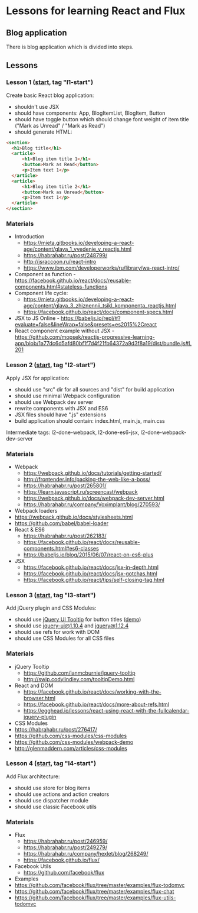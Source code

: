 # Lessons for learning React and Flux

## Blog application

There is blog application which is divided into steps.

## Lessons

### Lesson 1 ([start](https://github.com/sergey-trotsyuk/learn-react-flux/tree/l1-start), tag "l1-start")

Create basic React blog application:
 - shouldn't use JSX
 - should have components: App, BlogItemList, BlogItem, Button
 - should have toggle button which should change font weight of item title ("Mark as Unread" / "Mark as Read")
 - should generate HTML:

```html
<section>
  <h1>Blog title</h1>
  <article>
      <h1>Blog item title 1</h1>
      <button>Mark as Read</button>
      <p>Item text 1</p>
  </article>
  <article>
      <h1>Blog item title 2</h1>
      <button>Mark as Unread</button>
      <p>Item text 1</p>
  </article>
</section>
```

### Materials
 - Introduction
    - https://mieta.gitbooks.io/developing-a-react-age/content/glava_1_vvedenie_v_reactjs.html
    - https://habrahabr.ru/post/248799/
    - http://jsraccoon.ru/react-intro
    - https://www.ibm.com/developerworks/ru/library/wa-react-intro/
 - Component as function - https://facebook.github.io/react/docs/reusable-components.html#stateless-functions
 - Component life cycle:
   - https://mieta.gitbooks.io/developing-a-react-age/content/glava_3_zhiznennii_tsikl_komponenta_reactjs.html
   - https://facebook.github.io/react/docs/component-specs.html
 - JSX to JS Online - https://babeljs.io/repl/#?evaluate=false&lineWrap=false&presets=es2015%2Creact
 - React component example without JSX - https://github.com/mopsek/reactjs-progressive-learning-app/blob/1a77dc6d5afd80bf1f7d4f21fb64372a9d3f8a19/dist/bundle.js#L201

### Lesson 2 ([start](https://github.com/sergey-trotsyuk/learn-react-flux/tree/l2-start), tag "l2-start")

Apply JSX for application:
 - should use "src" dir for all sources and "dist" for build application
 - should use minimal Webpack configuration
 - should use Webpack dev server
 - rewrite components with JSX and ES6
 - JSX files should have ".js" extensions
 - build application should contain: index.html, main.js, main.css

Intermediate tags: l2-done-webpack, l2-done-es6-jsx, l2-done-webpack-dev-server

### Materials
 - Webpack
   - https://webpack.github.io/docs/tutorials/getting-started/
   - http://frontender.info/packing-the-web-like-a-boss/
   - https://habrahabr.ru/post/265801/
   - https://learn.javascript.ru/screencast/webpack
   - https://webpack.github.io/docs/webpack-dev-server.html
   - https://habrahabr.ru/company/Voximplant/blog/270593/
 - Webpack loaders
  - https://webpack.github.io/docs/stylesheets.html
  - https://github.com/babel/babel-loader
 - React & ES6
   - https://habrahabr.ru/post/262183/
   - https://facebook.github.io/react/docs/reusable-components.html#es6-classes
   - https://babeljs.io/blog/2015/06/07/react-on-es6-plus
 - JSX
   - https://facebook.github.io/react/docs/jsx-in-depth.html
   - https://facebook.github.io/react/docs/jsx-gotchas.html
   - https://facebook.github.io/react/tips/self-closing-tag.html

### Lesson 3 ([start](https://github.com/sergey-trotsyuk/learn-react-flux/tree/l3-start), tag "l3-start")

Add jQuery plugin and CSS Modules:
 - should use [jQuery UI Tooltip](https://www.npmjs.com/package/jquery-ui) for button titles ([demo](https://jqueryui.com/tooltip/))
 - should use jquery-ui@1.10.4 and jquery@1.12.4
 - should use refs for work with DOM
 - should use CSS Modules for all CSS files

### Materials
 - jQuery Tooltip
   - https://github.com/ianmcburnie/jquery-tooltip
   - http://swip.codylindley.com/tooltipDemo.html
 - React and DOM
   - https://facebook.github.io/react/docs/working-with-the-browser.html
   - https://facebook.github.io/react/docs/more-about-refs.html
   - https://egghead.io/lessons/react-using-react-with-the-fullcalendar-jquery-plugin
 - CSS Modules
  - https://habrahabr.ru/post/276417/
  - https://github.com/css-modules/css-modules
  - https://github.com/css-modules/webpack-demo
  - http://glenmaddern.com/articles/css-modules

### Lesson 4 ([start](https://github.com/sergey-trotsyuk/learn-react-flux/tree/l4-start), tag "l4-start")

Add Flux architecture:
 - should use store for blog items
 - should use actions and action creators
 - should use dispatcher module
 - should use classic Facebook utils

### Materials
 - Flux
   - https://habrahabr.ru/post/246959/
   - https://habrahabr.ru/post/249279/
   - https://habrahabr.ru/company/hexlet/blog/268249/
   - https://facebook.github.io/flux/
 - Facebook Utils
   - https://github.com/facebook/flux
 - Examples
  - https://github.com/facebook/flux/tree/master/examples/flux-todomvc
  - https://github.com/facebook/flux/tree/master/examples/flux-chat
  - https://github.com/facebook/flux/tree/master/examples/flux-utils-todomvc

